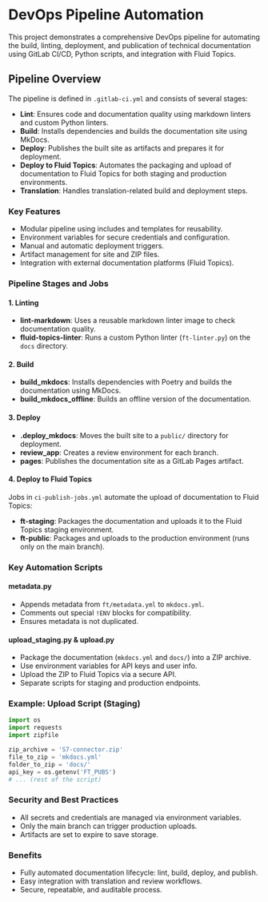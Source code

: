 # DevOps Pipeline Automation

This project demonstrates a comprehensive DevOps pipeline for automating the build, linting, deployment, and publication of technical documentation using GitLab CI/CD, Python scripts, and integration with Fluid Topics.

## Pipeline Overview

The pipeline is defined in `.gitlab-ci.yml` and consists of several stages:

- **Lint**: Ensures code and documentation quality using markdown linters and custom Python linters.
- **Build**: Installs dependencies and builds the documentation site using MkDocs.
- **Deploy**: Publishes the built site as artifacts and prepares it for deployment.
- **Deploy to Fluid Topics**: Automates the packaging and upload of documentation to Fluid Topics for both staging and production environments.
- **Translation**: Handles translation-related build and deployment steps.

### Key Features

- Modular pipeline using includes and templates for reusability.
- Environment variables for secure credentials and configuration.
- Manual and automatic deployment triggers.
- Artifact management for site and ZIP files.
- Integration with external documentation platforms (Fluid Topics).

### Pipeline Stages and Jobs

#### 1. Linting

- **lint-markdown**: Uses a reusable markdown linter image to check documentation quality.
- **fluid-topics-linter**: Runs a custom Python linter (`ft-linter.py`) on the `docs` directory.

#### 2. Build

- **build_mkdocs**: Installs dependencies with Poetry and builds the documentation using MkDocs.
- **build_mkdocs_offline**: Builds an offline version of the documentation.

#### 3. Deploy

- **.deploy_mkdocs**: Moves the built site to a `public/` directory for deployment.
- **review_app**: Creates a review environment for each branch.
- **pages**: Publishes the documentation site as a GitLab Pages artifact.

#### 4. Deploy to Fluid Topics

Jobs in `ci-publish-jobs.yml` automate the upload of documentation to Fluid Topics:

- **ft-staging**: Packages the documentation and uploads it to the Fluid Topics staging environment.
- **ft-public**: Packages and uploads to the production environment (runs only on the main branch).

### Key Automation Scripts

#### metadata.py

- Appends metadata from `ft/metadata.yml` to `mkdocs.yml`.
- Comments out special `!ENV` blocks for compatibility.
- Ensures metadata is not duplicated.

#### upload_staging.py & upload.py

- Package the documentation (`mkdocs.yml` and `docs/`) into a ZIP archive.
- Use environment variables for API keys and user info.
- Upload the ZIP to Fluid Topics via a secure API.
- Separate scripts for staging and production endpoints.

### Example: Upload Script (Staging)

```python
import os
import requests
import zipfile

zip_archive = 'S7-connector.zip'
file_to_zip = 'mkdocs.yml'
folder_to_zip = 'docs/'
api_key = os.getenv('FT_PUBS')
# ... (rest of the script)
```

### Security and Best Practices

- All secrets and credentials are managed via environment variables.
- Only the main branch can trigger production uploads.
- Artifacts are set to expire to save storage.

### Benefits

- Fully automated documentation lifecycle: lint, build, deploy, and publish.
- Easy integration with translation and review workflows.
- Secure, repeatable, and auditable process.
